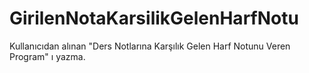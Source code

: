 # GirilenNotaKarsilikGelenHarfNotu
Kullanıcıdan alınan "Ders Notlarına Karşılık Gelen Harf Notunu Veren Program" ı yazma.
